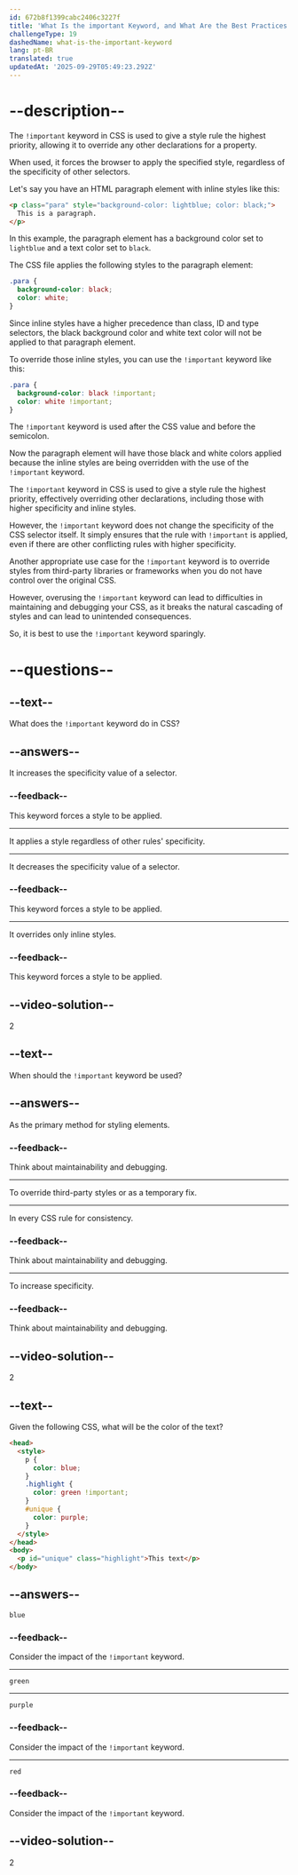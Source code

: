 ```yaml
---
id: 672b8f1399cabc2406c3227f
title: 'What Is the important Keyword, and What Are the Best Practices for Using It?'
challengeType: 19
dashedName: what-is-the-important-keyword
lang: pt-BR
translated: true
updatedAt: '2025-09-29T05:49:23.292Z'
---
```


# --description--

The `!important` keyword in CSS is used to give a style rule the highest priority, allowing it to override any other declarations for a property.

When used, it forces the browser to apply the specified style, regardless of the specificity of other selectors.

Let's say you have an HTML paragraph element with inline styles like this:

```html
<p class="para" style="background-color: lightblue; color: black;">
  This is a paragraph.
</p>
```

In this example, the paragraph element has a background color set to `lightblue` and a text color set to `black`.

The CSS file applies the following styles to the paragraph element:

```css
.para {
  background-color: black;
  color: white;
}
```

Since inline styles have a higher precedence than class, ID and type selectors, the black background color and white text color will not be applied to that paragraph element.

To override those inline styles, you can use the `!important` keyword like this:

```css
.para {
  background-color: black !important;
  color: white !important;
}
```

The `!important` keyword is used after the CSS value and before the semicolon.

Now the paragraph element will have those black and white colors applied because the inline styles are being overridden with the use of the `!important` keyword.

The `!important` keyword in CSS is used to give a style rule the highest priority, effectively overriding other declarations, including those with higher specificity and inline styles.

However, the `!important` keyword does not change the specificity of the CSS selector itself. It simply ensures that the rule with `!important` is applied, even if there are other conflicting rules with higher specificity.

Another appropriate use case for the `!important` keyword is to override styles from third-party libraries or frameworks when you do not have control over the original CSS.

However, overusing the `!important` keyword can lead to difficulties in maintaining and debugging your CSS, as it breaks the natural cascading of styles and can lead to unintended consequences.

So, it is best to use the `!important` keyword sparingly.

# --questions--

## --text--

What does the `!important` keyword do in CSS?

## --answers--

It increases the specificity value of a selector.

### --feedback--

This keyword forces a style to be applied.

---

It applies a style regardless of other rules' specificity.

---

It decreases the specificity value of a selector.

### --feedback--

This keyword forces a style to be applied.

---

It overrides only inline styles.

### --feedback--

This keyword forces a style to be applied.

## --video-solution--

2

## --text--

When should the `!important` keyword be used?

## --answers--

As the primary method for styling elements.

### --feedback--

Think about maintainability and debugging.

---

To override third-party styles or as a temporary fix.

---

In every CSS rule for consistency.

### --feedback--

Think about maintainability and debugging.

---

To increase specificity.

### --feedback--

Think about maintainability and debugging.

## --video-solution--

2

## --text--

Given the following CSS, what will be the color of the text?

```html
<head>
  <style>
    p {
      color: blue;
    }
    .highlight {
      color: green !important;
    }
    #unique {
      color: purple;
    }
  </style>
</head>
<body>
  <p id="unique" class="highlight">This text</p>
</body>
```

## --answers--

`blue`

### --feedback--

Consider the impact of the `!important` keyword.

---

`green`

---

`purple`

### --feedback--

Consider the impact of the `!important` keyword.

---

`red`

### --feedback--

Consider the impact of the `!important` keyword.

## --video-solution--

2
